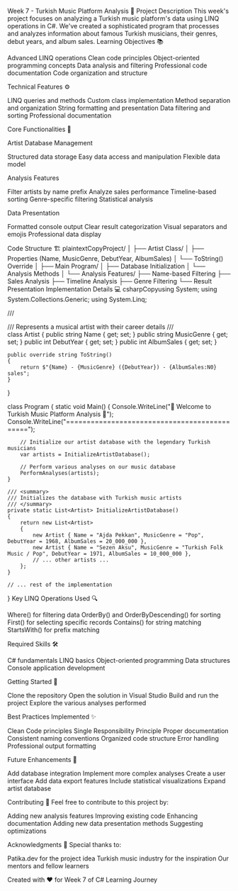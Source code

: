 ﻿Week 7 - Turkish Music Platform Analysis 🎵
Project Description
This week's project focuses on analyzing a Turkish music platform's data using LINQ operations in C#. We've created a sophisticated program that processes and analyzes information about famous Turkish musicians, their genres, debut years, and album sales.
Learning Objectives 📚

Advanced LINQ operations
Clean code principles
Object-oriented programming concepts
Data analysis and filtering
Professional code documentation
Code organization and structure

Technical Features ⚙️

LINQ queries and methods
Custom class implementation
Method separation and organization
String formatting and presentation
Data filtering and sorting
Professional documentation

Core Functionalities 🎯

Artist Database Management

Structured data storage
Easy data access and manipulation
Flexible data model


Analysis Features

Filter artists by name prefix
Analyze sales performance
Timeline-based sorting
Genre-specific filtering
Statistical analysis


Data Presentation

Formatted console output
Clear result categorization
Visual separators and emojis
Professional data display



Code Structure 🏗️
plaintextCopyProject/
│
├── Artist Class/
│   ├── Properties (Name, MusicGenre, DebutYear, AlbumSales)
│   └── ToString() Override
│
├── Main Program/
│   ├── Database Initialization
│   └── Analysis Methods
│
└── Analysis Features/
    ├── Name-based Filtering
    ├── Sales Analysis
    ├── Timeline Analysis
    ├── Genre Filtering
    └── Result Presentation
Implementation Details 💻
csharpCopyusing System;
using System.Collections.Generic;
using System.Linq;

/// <summary>
/// Represents a musical artist with their career details
/// </summary>
class Artist
{
    public string Name { get; set; }
    public string MusicGenre { get; set; }
    public int DebutYear { get; set; }
    public int AlbumSales { get; set; }

    public override string ToString()
    {
        return $"{Name} - {MusicGenre} ({DebutYear}) - {AlbumSales:N0} sales";
    }
}

class Program
{
    static void Main()
    {
        Console.WriteLine("🎵 Welcome to Turkish Music Platform Analysis 🎵");
        Console.WriteLine("=============================================");

        // Initialize our artist database with the legendary Turkish musicians
        var artists = InitializeArtistDatabase();
        
        // Perform various analyses on our music database
        PerformAnalyses(artists);
    }

    /// <summary>
    /// Initializes the database with Turkish music artists
    /// </summary>
    private static List<Artist> InitializeArtistDatabase()
    {
        return new List<Artist>
        {
            new Artist { Name = "Ajda Pekkan", MusicGenre = "Pop", DebutYear = 1968, AlbumSales = 20_000_000 },
            new Artist { Name = "Sezen Aksu", MusicGenre = "Turkish Folk Music / Pop", DebutYear = 1971, AlbumSales = 10_000_000 },
            // ... other artists ...
        };
    }

    // ... rest of the implementation
}
Key LINQ Operations Used 🔍

Where() for filtering data
OrderBy() and OrderByDescending() for sorting
First() for selecting specific records
Contains() for string matching
StartsWith() for prefix matching

Required Skills 🛠️

C# fundamentals
LINQ basics
Object-oriented programming
Data structures
Console application development

Getting Started 🚀

Clone the repository
Open the solution in Visual Studio
Build and run the project
Explore the various analyses performed

Best Practices Implemented ✨

Clean Code principles
Single Responsibility Principle
Proper documentation
Consistent naming conventions
Organized code structure
Error handling
Professional output formatting

Future Enhancements 🔮

Add database integration
Implement more complex analyses
Create a user interface
Add data export features
Include statistical visualizations
Expand artist database

Contributing 🤝
Feel free to contribute to this project by:

Adding new analysis features
Improving existing code
Enhancing documentation
Adding new data presentation methods
Suggesting optimizations

Acknowledgments 👏
Special thanks to:

Patika.dev for the project idea
Turkish music industry for the inspiration
Our mentors and fellow learners


Created with ❤️ for Week 7 of C# Learning Journey